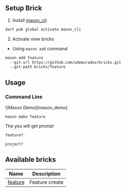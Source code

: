 ## Setup Brick 
1. Install [mason_cli](https://pub.dev/packages/mason_cli):
```sh
dart pub global activate mason_cli
```

2. Activate view bricks
- Using `mason add` command
```sh
mason add feature
  --git-url https://github.com/udemuradov/bricks.git
  --git-path bricks/feature
```


## Usage
### Command Line

![Mason Demo][mason_demo]

```
mason make feature
```

The you will get prompt
```sh
feature?
```
```sh
project?
```


## Available bricks

| Name | Description |
| --- | --- |
| [feature](./bricks/feature) | Feature create |


